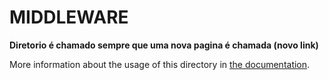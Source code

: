 # MIDDLEWARE

**Diretorio é chamado sempre que uma nova pagina é chamada (novo link)**


More information about the usage of this directory in [the documentation](https://nuxtjs.org/guide/routing#middleware).

